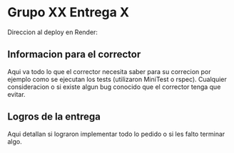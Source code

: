 # Grupo XX Entrega X

Direccion al deploy en Render: 

## Informacion para el corrector

Aqui va todo lo que el corrector necesita saber para su correcion por ejemplo como se ejecutan los tests (utilizaron MiniTest o rspec). Cualquier consideracion o si existe algun bug conocido que el corrector tenga que evitar.

## Logros de la entrega

Aqui detallan si lograron implementar todo lo pedido o si les falto terminar algo.
